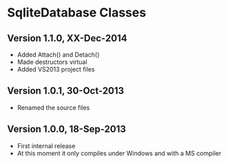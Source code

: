 SqliteDatabase Classes
======================

Version 1.1.0, XX-Dec-2014
--------------------------

- Added Attach() and Detach()
- Made destructors virtual
- Added VS2013 project files


Version 1.0.1, 30-Oct-2013
--------------------------

- Renamed the source files


Version 1.0.0, 18-Sep-2013
--------------------------

- First internal release
- At this moment it only compiles under Windows and with a MS compiler
